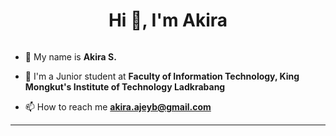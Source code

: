 <h1 align="center">Hi 👋, I'm Akira</h1>
<p align="left"> <img src="https://komarev.com/ghpvc/?username=docxed&label=Profile%20views&color=0e75b6&style=flat" alt="" /> </p>

- 👋 My name is **Akira S.**

- 🌱 I'm a Junior student at **Faculty of Information Technology, King Mongkut's Institute of Technology Ladkrabang**

- 📫 How to reach me **akira.ajeyb@gmail.com**

<hr />

<p><img align="" src="https://github-readme-stats.vercel.app/api?username=docxed&show_icons=true&locale=en&theme=onedark&count_private=true" alt="" /></p>

<!-- <p><img align="" src="https://github-readme-streak-stats.herokuapp.com/?user=docxed&theme=onedark" alt="" /></p>

<p><img align="" src="https://github-readme-stats.vercel.app/api/top-langs?username=docxed&show_icons=true&locale=en&layout=compact&theme=onedark&langs_count=10" alt="" /></p> -->
